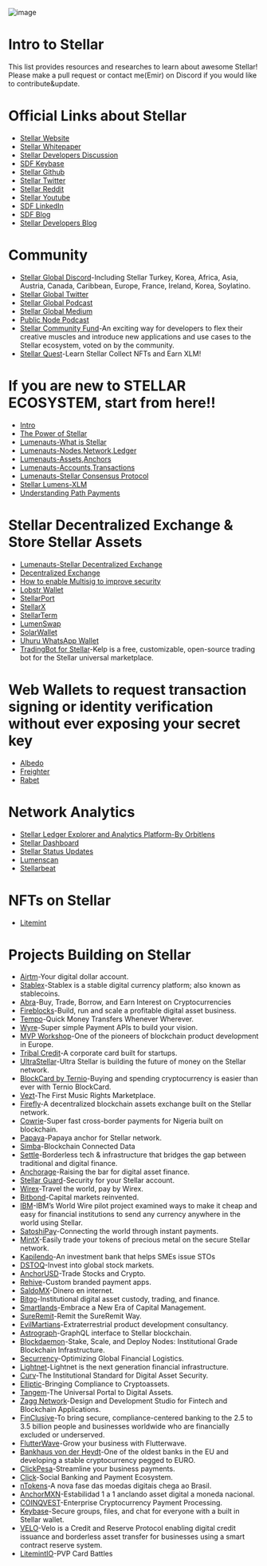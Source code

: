 ![image](https://user-images.githubusercontent.com/73669654/118894544-7164b380-b8d2-11eb-9916-ff4ba22713cf.png)
# Intro to Stellar
This list provides resources and researches to learn about awesome Stellar! Please make a pull request or contact me(Emir) on Discord if you would like to contribute&update.
# Official Links about Stellar 
* [Stellar Website](https://www.stellar.org/)
* [Stellar Whitepaper](https://assets.website-files.com/5deac75ecad2173c2ccccbc7/5df2560fba2fb0526f0ed55f_stellar-consensus-protocol.pdf)
* [Stellar Developers Discussion](https://groups.google.com/g/stellar-dev)
* [SDF Keybase](https://keybase.io/team/stellar.public)
* [Stellar Github](https://github.com/stellar)
* [Stellar Twitter](https://twitter.com/StellarOrg)
* [Stellar Reddit](https://www.reddit.com/r/Stellar/)
* [Stellar Youtube](https://www.youtube.com/channel/UC4BrVpvKK0r2zP9xVFQcPSA)
* [SDF LinkedIn](https://www.linkedin.com/company/stellar-development-foundation/)
* [SDF Blog](https://www.stellar.org/blog)
* [Stellar Developers Blog](https://www.stellar.org/developers-blog)
# Community
* [Stellar Global Discord](https://stellarglobal.chat/)-Including Stellar Turkey, Korea, Africa, Asia, Austria, Canada, Caribbean, Europe, France, Ireland, Korea, Soylatino.
* [Stellar Global Twitter](https://twitter.com/StellarGlobal_)
* [Stellar Global Podcast](https://anchor.fm/samconner)
* [Stellar Global Medium](https://medium.com/stellar-global)
* [Public Node Podcast](https://podcast.publicnode.org/)
* [Stellar Community Fund](https://communityfund.stellar.org/)-An exciting way for developers to flex their creative muscles and introduce new applications and use cases to the Stellar ecosystem, voted on by the community.
* [Stellar Quest](https://quest.stellar.org/)-Learn Stellar Collect NFTs and Earn XLM!
# If you are new to STELLAR ECOSYSTEM, start from here!!
* [Intro](https://www.stellar.org/learn/intro-to-stellar)
* [The Power of Stellar](https://www.stellar.org/learn/the-power-of-stellar)
* [Lumenauts-What is Stellar](https://www.lumenauts.com/lessons/what-is-stellar)
* [Lumenauts-Nodes,Network,Ledger](https://www.lumenauts.com/lessons/nodes-network-ledger)
* [Lumenauts-Assets,Anchors](https://www.lumenauts.com/lessons/assets-and-anchors)
* [Lumenauts-Accounts,Transactions](https://www.lumenauts.com/lessons/accounts-and-transactions)
* [Lumenauts-Stellar Consensus Protocol](https://www.lumenauts.com/lessons/stellar-decentralized-exchange)
* [Stellar Lumens-XLM](https://www.stellar.org/lumens)
* [Understanding Path Payments](https://medium.com/stellar-community/understanding-stellar-path-payments-5eefe55b071b)
# Stellar Decentralized Exchange & Store Stellar Assets
* [Lumenauts-Stellar Decentralized Exchange](https://www.lumenauts.com/lessons/stellar-decentralized-exchange)
* [Decentralized Exchange](https://developers.stellar.org/docs/glossary/decentralized-exchange/)
* [How to enable Multisig to improve security](https://lobstr.zendesk.com/hc/en-us/articles/360014009499-How-to-enable-multisig-for-my-Stellar-account-in-LOBSTR-wallet-)
* [Lobstr Wallet](https://lobstr.co/)
* [StellarPort](https://stellarport.io/)
* [StellarX](https://www.stellarx.com/)
* [StellarTerm](https://stellarterm.com/)
* [LumenSwap](https://lumenswap.io/swap)
* [SolarWallet](https://solarwallet.io/)
* [Uhuru WhatsApp Wallet](https://uhuruwallet.com/)
* [TradingBot for Stellar](https://kelpbot.io/)-Kelp is a free, customizable, open-source trading bot for the Stellar universal marketplace.
# Web Wallets to request transaction signing or identity verification without ever exposing your secret key
* [Albedo](https://albedo.link/)
* [Freighter](https://www.freighter.app/)
* [Rabet](https://rabet.io/)
# Network Analytics
* [Stellar Ledger Explorer and Analytics Platform-By Orbitlens](https://stellar.expert/explorer/public)
* [Stellar Dashboard](https://dashboard.stellar.org/)
* [Stellar Status Updates](https://status.stellar.org/)
* [Lumenscan](https://lumenscan.io/)
* [Stellarbeat](https://stellarbeat.io/)
# NFTs on Stellar
* [Litemint](https://litemint.com/)
# Projects Building on Stellar
* [Airtm](https://www.airtm.com/en/)-Your digital dollar account.
* [Stablex](https://stablex.org/)-Stablex is a stable digital currency platform; also known as stablecoins.
* [Abra](https://www.abra.com/)-Buy, Trade, Borrow, and Earn Interest on Cryptocurrencies
* [Fireblocks](https://www.fireblocks.com/)-Build, run and scale a profitable digital asset business.
* [Tempo](https://tempo.eu.com/home)-Quick Money Transfers Whenever Wherever.
* [Wyre](https://www.sendwyre.com/)-Super simple Payment APIs to build your vision.
* [MVP Workshop](https://mvpworkshop.co/)-One of the pioneers of blockchain product development in Europe.
* [Tribal Credit](https://www.tribal.credit/)-A corporate card built for startups.
* [UltraStellar](https://ultrastellar.com/)-Ultra Stellar is building the future of money on the Stellar network.
* [BlockCard by Ternio](https://getblockcard.com/)-Buying and spending cryptocurrency is easier than ever with Ternio BlockCard.
* [Vezt](https://www.vezt.co/)-The First Music Rights Marketplace.
* [Firefly](https://fchain.io/en/)-A decentralized blockchain assets exchange built on the Stellar network.
* [Cowrie](https://www.cowrie.exchange/)-Super fast cross-border payments for Nigeria built on blockchain.
* [Papaya](https://apay.io/in)-Papaya anchor for Stellar network.
* [Simba](https://simbachain.com/)-Blockchain Connected Data
* [Settle](https://settlenetwork.com/)-Borderless tech & infrastructure that bridges the gap between traditional and digital finance.
* [Anchorage](https://www.anchorage.com/)-Raising the bar for digital asset finance.
* [Stellar Guard](https://stellarguard.me/)-Security for your Stellar account.
* [Wirex](https://wirexapp.com/en)-Travel the world, pay by Wirex.
* [Bitbond](https://www.bitbond.com/)-Capital markets reinvented.
* [IBM](https://www.stellar.org/case-studies/ibm-world-wire)-IBM’s World Wire pilot project examined ways to make it cheap and easy for financial institutions to send any currency anywhere in the world using Stellar.
* [SatoshiPay](https://satoshipay.io/)-Connecting the world through instant payments.
* [MintX](https://mintx.co/)-Easily trade your tokens of precious metal on the secure Stellar network.
* [Kapilendo](https://www.kapilendo.de/#/)-An investment bank that helps SMEs issue STOs
* [DSTOQ](https://www.dstoq.com/)-Invest into global stock markets.
* [AnchorUSD](https://www.anchorusd.com/)-Trade Stocks and Crypto.
* [Rehive](https://rehive.com/)-Custom branded payment apps.
* [SaldoMX](https://smxwallet.com/)-Dinero en internet.
* [Bitgo](https://www.bitgo.com/)-Institutional digital asset custody, trading, and finance.
* [Smartlands](https://smartlands.io/)-Embrace a New Era of Capital Management.
* [SureRemit](https://sureremit.co/)-Remit the SureRemit Way.
* [EvilMartians](https://evilmartians.com/)-Extraterrestrial product development consultancy.
* [Astrograph](https://astrograph.io/)-GraphQL interface to Stellar blockchain.
* [Blockdaemon](https://blockdaemon.com/)-Stake, Scale, and Deploy Nodes: Institutional Grade Blockchain Infrastructure.
* [Securrency](https://securrency.com/)-Optimizing Global Financial Logistics.
* [Lightnet](https://lightnet.io/)-Lightnet is the next generation financial infrastructure.
* [Curv](https://www.curv.co/)-The Institutional Standard for Digital Asset Security.
* [Elliptic](https://www.elliptic.co/)-Bringing Compliance to Cryptoassets.
* [Tangem](https://tangem.com/)-The Universal Portal to Digital Assets.
* [Zagg Network](https://www.zaggnetwork.com/)-Design and Development Studio for Fintech and Blockchain Applications.
* [FinClusive](https://finclusive.com/)-To bring secure, compliance-centered banking to the 2.5 to 3.5 billion people and businesses worldwide who are financially excluded or underserved.
* [FlutterWave](https://www.flutterwave.com/us/)-Grow your business with Flutterwave.
* [Bankhaus von der Heydt](https://www.1754.eu/)-One of the oldest banks in the EU and developing a stable cryptocurrency pegged to EURO.
* [ClickPesa](https://clickpesa.com/)-Streamline your business payments.
* [Click](https://clic.world/)-Social Banking and Payment Ecosystem.
* [nTokens](https://www.ntokens.com/)-A nova fase das moedas digitais chega ao Brasil.
* [AnchorMXN](https://www.anchormxn.com/)-Estabilidad 1 a 1 anclando asset digital a moneda nacional.
* [COINQVEST](https://www.coinqvest.com/)-Enterprise Cryptocurrency Payment Processing.
* [Keybase](https://keybase.io/)-Secure groups, files, and chat for everyone with a built in Stellar wallet.
* [VELO](https://velo.org/)-Velo is a Credit and Reserve Protocol enabling digital credit issuance and borderless asset transfer for businesses using a smart contract reserve system.
* [LitemintIO](https://litemint.io/)-PVP Card Battles
